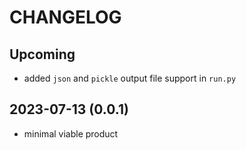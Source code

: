 CHANGELOG
=========

[//]: # (For more details refer to the [documentation]&#40;&#41;.)

Upcoming
--------
* added `json` and `pickle` output file support in `run.py`

2023-07-13 (0.0.1)
-----------------
* minimal viable product